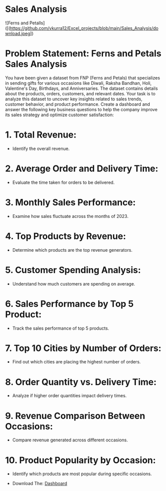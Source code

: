 # Sales Analysis 

![Ferns and Petalls]([(https://github.com/vkurra12/Excel_projects/blob/main/Sales_Analysis/download.jpeg])

# Problem Statement: Ferns and Petals Sales Analysis 
You have been given a dataset from FNP (Ferns and Petals) that specializes in sending gifts for 
various occasions like Diwali, Raksha Bandhan, Holi, Valentine's Day, Birthdays, and 
Anniversaries. The dataset contains details about the products, orders, customers, and relevant 
dates. Your task is to analyze this dataset to uncover key insights related to sales trends, customer 
behavior, and product performance. 
Create a dashboard and answer the following key business questions to help the company improve 
its sales strategy and optimize customer satisfaction:  

# 1. Total Revenue: 
 - Identify the overall revenue.
# 2. Average Order and Delivery Time:
 - Evaluate the time taken for orders to be delivered. 
# 3. Monthly Sales Performance: 
 - Examine how sales fluctuate across the months of 2023. 
# 4. Top Products by Revenue: 
 - Determine which products are the top revenue generators. 
# 5. Customer Spending Analysis: 
 - Understand how much customers are spending on average.  
# 6. Sales Performance by Top 5 Product:
 - Track the sales performance of top 5 products.  
# 7. Top 10 Cities by Number of Orders:
 - Find out which cities are placing the highest number of orders.  
# 8. Order Quantity vs. Delivery Time: 
 - Analyze if higher order quantities impact delivery times. 
# 9. Revenue Comparison Between Occasions:
 - Compare revenue generated across different occasions.  
# 10. Product Popularity by Occasion: 
 - Identify which products are most popular during specific occasions.

- Download The: [Dashboard](https://github.com/Mahadevkempe/Excel_Project/blob/main/Sales_Analysis/Dashboard.png)
